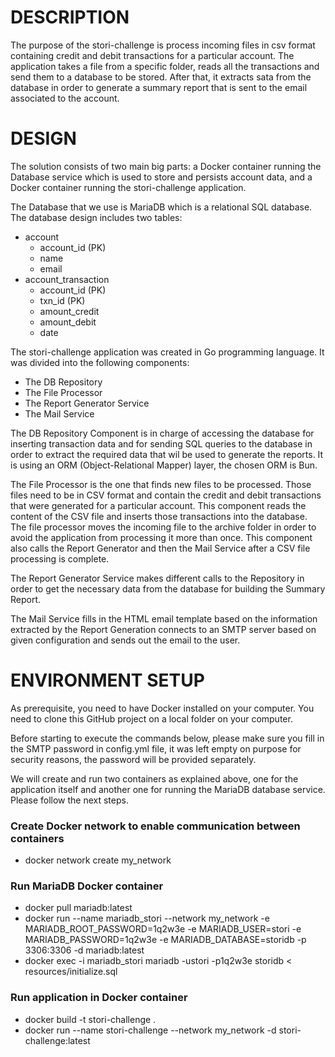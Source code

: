 # DESCRIPTION

The purpose of the stori-challenge is process incoming files in csv format containing credit and debit transactions for a particular account. The application takes a file from a specific folder, reads all the transactions and send them to a database to be stored. After that, it extracts sata from the database in order to generate a summary report that is sent to the email associated to the account. 

# DESIGN

The solution consists of two main big parts: a Docker container running the Database service which is used to store and persists account data, and a Docker container running the stori-challenge application.

The Database that we use is MariaDB which is a relational SQL database. The database design includes two tables:

- account
  - account_id (PK)
  - name
  - email
- account_transaction
  - account_id (PK)
  - txn_id (PK)
  - amount_credit
  - amount_debit
  - date

The stori-challenge application was created in Go programming language. It was divided into the following components:

- The DB Repository
- The File Processor
- The Report Generator Service
- The Mail Service

The DB Repository Component is in charge of accessing the database for inserting transaction data and for sending SQL queries to the database in order to extract the required data that wil be used to generate the reports. It is using an ORM (Object-Relational Mapper) layer, the chosen ORM is Bun.

The File Processor is the one that finds new files to be processed. Those files need to be in CSV format and  contain the credit and debit transactions that were generated for a particular account. This component reads the content of the CSV file and inserts those transactions into the database. The file processor moves the incoming file to the archive folder in order to avoid the application from processing it more than once. This component also calls the Report Generator and then the Mail Service after a CSV file processing is complete.

The Report Generator Service makes different calls to the Repository in order to get the necessary data from the database for building the Summary Report.

The Mail Service fills in the HTML email template based on the information extracted by the Report  Generation  connects to an SMTP server based on given configuration and sends out the email to the user.

# ENVIRONMENT SETUP

As prerequisite, you need to have Docker installed on your computer. You need to clone this GitHub project on a local folder on your computer.

Before starting to execute the commands below, please make sure you fill in the SMTP password in config.yml file, it was left empty on purpose for security reasons, the password will be provided separately.

We will create and run two containers as explained above, one for the application itself and another one for running the MariaDB database service. Please follow the next steps. 

### Create Docker network to enable communication between containers

- docker network create my_network

### Run MariaDB Docker container

- docker pull mariadb:latest
- docker run --name mariadb_stori --network my_network -e MARIADB_ROOT_PASSWORD=1q2w3e -e MARIADB_USER=stori -e MARIADB_PASSWORD=1q2w3e -e MARIADB_DATABASE=storidb -p 3306:3306 -d mariadb:latest
- docker exec -i mariadb_stori mariadb -ustori -p1q2w3e storidb < resources/initialize.sql

### Run application in Docker container

- docker build -t stori-challenge .
- docker run --name stori-challenge --network my_network -d stori-challenge:latest


